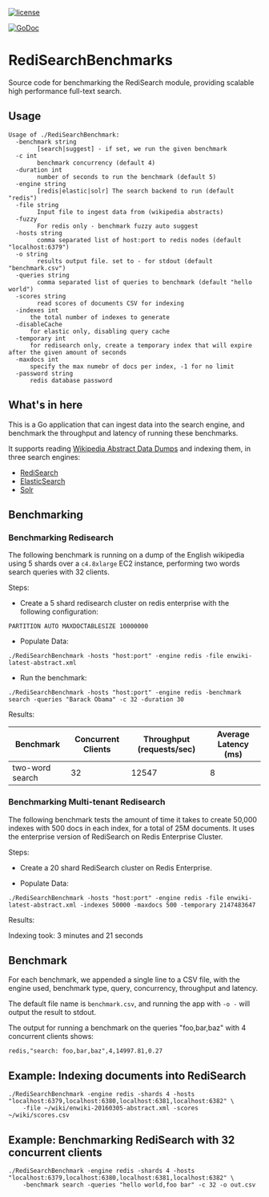 [![license](https://img.shields.io/github/license/RediSearch/RediSearchBenchmark.svg)](https://github.com/RediSearch/RediSearchBenchmark)
<!--[![CircleCI](https://circleci.com/gh/RediSearch/RediSearchBenchmark/tree/master.svg?style=svg)](https://circleci.com/gh/RediSearch/RediSearchBenchmark/tree/master)
[![GitHub issues](https://img.shields.io/github/release/RediSearch/RediSearchBenchmark.svg)](https://github.com/RediSearch/RediSearchBenchmark/releases/latest)
[![Codecov](https://codecov.io/gh/RediSearch/RediSearchBenchmark/branch/master/graph/badge.svg)](https://codecov.io/gh/RediSearch/RediSearchBenchmark) -->
[![GoDoc](https://godoc.org/github.com/RediSearch/RediSearchBenchmark?status.svg)](https://godoc.org/github.com/RediSearch/RediSearchBenchmark)


# RediSearchBenchmarks
Source code for benchmarking the RediSearch module, providing scalable high performance full-text search.

## Usage

```
Usage of ./RediSearchBenchmark:
  -benchmark string
    	[search|suggest] - if set, we run the given benchmark
  -c int
    	benchmark concurrency (default 4)
  -duration int
    	number of seconds to run the benchmark (default 5)
  -engine string
        [redis|elastic|solr] The search backend to run (default "redis")
  -file string
    	Input file to ingest data from (wikipedia abstracts)
  -fuzzy
    	For redis only - benchmark fuzzy auto suggest
  -hosts string
    	comma separated list of host:port to redis nodes (default "localhost:6379")
  -o string
    	results output file. set to - for stdout (default "benchmark.csv")
  -queries string
    	comma separated list of queries to benchmark (default "hello world")
  -scores string
    	read scores of documents CSV for indexing
  -indexes int
      the total number of indexes to generate
  -disableCache
      for elastic only, disabling query cache
  -temporary int
      for redisearch only, create a temporary index that will expire after the given amount of seconds
  -maxdocs int
      specify the max numebr of docs per index, -1 for no limit
  -password string
      redis database password
```

## What's in here

This is a Go application that can ingest data into the search engine, and benchmark the throughput and latency of running these benchmarks.

It supports reading [Wikipedia Abstract Data Dumps](https://dumps.wikimedia.org/enwiki/latest/enwiki-latest-abstract.xml) and indexing them, in three search engines: 

* [RediSearch](https://github.com/RedisLabsModules/RediSearch)
* [ElasticSearch](https://www.elastic.co/)
* [Solr](http://lucene.apache.org/solr/)

## Benchmarking

### Benchmarking Redisearch
The following benchmark is running on a dump of the English wikipedia using 5 shards over a `c4.8xlarge` EC2 instance, performing two words search queries with 32 clients.

Steps:

* Create a 5 shard redisearch cluster on redis enterprise with the following configuration:
```
PARTITION AUTO MAXDOCTABLESIZE 10000000
```

* Populate Data:
```
./RediSearchBenchmark -hosts "host:port" -engine redis -file enwiki-latest-abstract.xml
```

* Run the benchmark:
```
./RediSearchBenchmark -hosts "host:port" -engine redis -benchmark search -queries "Barack Obama" -c 32 -duration 30
```
Results:

Benchmark | Concurrent Clients | Throughput (requests/sec) | Average Latency (ms)
--- | --- | --- | --- 
two-word search | 32 | 12547 | 8

### Benchmarking Multi-tenant Redisearch
The following benchmark tests the amount of time it takes to create 50,000 indexes with 500 docs in each index, for a total of 25M documents. It uses the enterprise version of RediSearch on Redis Enterprise Cluster.

Steps:

* Create a 20 shard RediSearch cluster on Redis Enterprise.

* Populate Data:
```
./RediSearchBenchmark -hosts "host:port" -engine redis -file enwiki-latest-abstract.xml -indexes 50000 -maxdocs 500 -temporary 2147483647
```
Results:

Indexing took: 3 minutes and 21 seconds


## Benchmark

For each benchmark, we appended a single line to a CSV file, with the engine used, benchmark type, query, concurrency, throughput and latency.

The default file name is `benchmark.csv`, and running the app with `-o -` will output the result to stdout.

The output for running a benchmark on the queries "foo,bar,baz" with 4 concurrent clients shows:

```
redis,"search: foo,bar,baz",4,14997.81,0.27
```


## Example: Indexing documents into RediSearch

```
./RediSearchBenchmark -engine redis -shards 4 -hosts "localhost:6379,localhost:6380,localhost:6381,localhost:6382" \
    -file ~/wiki/enwiki-20160305-abstract.xml -scores ~/wiki/scores.csv
```

## Example: Benchmarking RediSearch with 32 concurrent clients

```
./RediSearchBenchmark -engine redis -shards 4 -hosts "localhost:6379,localhost:6380,localhost:6381,localhost:6382" \
    -benchmark search -queries "hello world,foo bar" -c 32 -o out.csv
```

